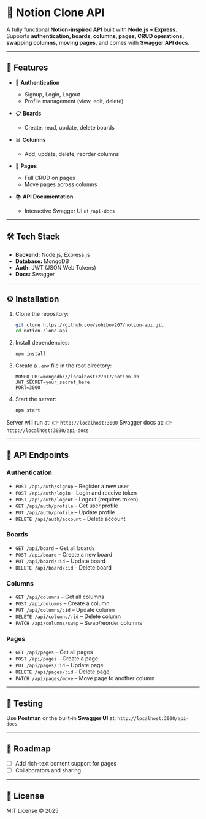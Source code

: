 # 📝 Notion Clone API

A fully functional **Notion-inspired API** built with **Node.js + Express**.
Supports **authentication, boards, columns, pages, CRUD operations, swapping columns, moving pages**, and comes with **Swagger API docs**.

---

## 🚀 Features

- 🔑 **Authentication**

  - Signup, Login, Logout
  - Profile management (view, edit, delete)

- 📋 **Boards**

  - Create, read, update, delete boards

- 📊 **Columns**

  - Add, update, delete, reorder columns

- 📄 **Pages**

  - Full CRUD on pages
  - Move pages across columns

- 📚 **API Documentation**

  - Interactive Swagger UI at `/api-docs`

---

## 🛠️ Tech Stack

- **Backend:** Node.js, Express.js
- **Database:** MongoDB
- **Auth:** JWT (JSON Web Tokens)
- **Docs:** Swagger

---

## ⚙️ Installation

1. Clone the repository:

   ```bash
   git clone https://github.com/sohibov207/notion-api.git
   cd notion-clone-api
   ```

2. Install dependencies:

   ```bash
   npm install
   ```

3. Create a `.env` file in the root directory:

   ```env
   MONGO_URI=mongodb://localhost:27017/notion-db
   JWT_SECRET=your_secret_here
   PORT=3000
   ```

4. Start the server:

   ```bash
   npm start
   ```

Server will run at:
👉 `http://localhost:3000`
Swagger docs at:
👉 `http://localhost:3000/api-docs`

---

## 📡 API Endpoints

### Authentication

- `POST /api/auth/signup` – Register a new user
- `POST /api/auth/login` – Login and receive token
- `POST /api/auth/logout` – Logout (requires token)
- `GET /api/auth/profile` – Get user profile
- `PUT /api/auth/profile` – Update profile
- `DELETE /api/auth/account` – Delete account

### Boards

- `GET /api/board` – Get all boards
- `POST /api/board` – Create a new board
- `PUT /api/board/:id` – Update board
- `DELETE /api/board/:id` – Delete board

### Columns

- `GET /api/columns` – Get all columns
- `POST /api/columns` – Create a column
- `PUT /api/columns/:id` – Update column
- `DELETE /api/columns/:id` – Delete column
- `PATCH /api/columns/swap` – Swap/reorder columns

### Pages

- `GET /api/pages` – Get all pages
- `POST /api/pages` – Create a page
- `PUT /api/pages/:id` – Update page
- `DELETE /api/pages/:id` – Delete page
- `PATCH /api/pages/move` – Move page to another column

---

## 🧪 Testing

Use **Postman** or the built-in **Swagger UI** at:
`http://localhost:3000/api-docs`

---

## 📌 Roadmap

- [ ] Add rich-text content support for pages
- [ ] Collaborators and sharing

---

## 📜 License

MIT License © 2025
